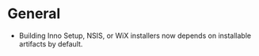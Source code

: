 # General
* Building Inno Setup, NSIS, or WiX installers now depends on installable artifacts by default.
